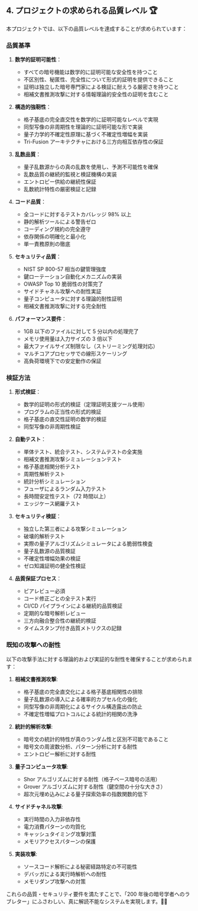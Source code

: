 ## 4. プロジェクトの求められる品質レベル 🏆

本プロジェクトでは、以下の品質レベルを達成することが求められています：

### 品質基準

1. **数学的証明可能性**：

   - すべての暗号機能は数学的に証明可能な安全性を持つこと
   - 不区別性、秘匿性、完全性について形式的証明を提供できること
   - 証明は独立した暗号専門家による検証に耐えうる厳密さを持つこと
   - 相補文書推測攻撃に対する情報理論的安全性の証明を含むこと

2. **構造的強靭性**：

   - 格子基底の完全直交性を数学的に証明可能なレベルで実現
   - 同型写像の非周期性を理論的に証明可能な形で実装
   - 量子力学的不確定性原理に基づく不確定性増幅を実装
   - Tri-Fusion アーキテクチャにおける三方向相互依存性の保証

3. **乱数品質**：

   - 量子乱数源からの真の乱数を使用し、予測不可能性を確保
   - 乱数品質の継続的監視と検証機構の実装
   - エントロピー供給の継続性保証
   - 乱数統計特性の厳密検証と記録

4. **コード品質**：

   - 全コードに対するテストカバレッジ 98% 以上
   - 静的解析ツールによる警告ゼロ
   - コーディング規約の完全遵守
   - 依存関係の明確化と最小化
   - 単一責務原則の徹底

5. **セキュリティ品質**：

   - NIST SP 800-57 相当の鍵管理強度
   - 鍵ローテーション自動化メカニズムの実装
   - OWASP Top 10 脆弱性の対策完了
   - サイドチャネル攻撃への耐性実証
   - 量子コンピュータに対する理論的耐性証明
   - 相補文書推測攻撃に対する完全耐性

6. **パフォーマンス要件**：
   - 1GB 以下のファイルに対して 5 分以内の処理完了
   - メモリ使用量は入力サイズの 3 倍以下
   - 最大ファイルサイズ制限なし（ストリーミング処理対応）
   - マルチコアプロセッサでの線形スケーリング
   - 高負荷環境下での安定動作の保証

### 検証方法

1. **形式検証**：

   - 数学的証明の形式的検証（定理証明支援ツール使用）
   - プログラムの正当性の形式的検証
   - 格子基底の直交性証明の数学的検証
   - 同型写像の非周期性検証

2. **自動テスト**：

   - 単体テスト、統合テスト、システムテストの全実施
   - 相補文書推測攻撃シミュレーションテスト
   - 格子基底相関分析テスト
   - 周期性解析テスト
   - 統計分析シミュレーション
   - フューザによるランダム入力テスト
   - 長時間安定性テスト（72 時間以上）
   - エッジケース網羅テスト

3. **セキュリティ検証**：

   - 独立した第三者による攻撃シミュレーション
   - 破壊的解析テスト
   - 実際の量子アルゴリズムシミュレータによる脆弱性検査
   - 量子乱数源の品質検証
   - 不確定性増幅効果の検証
   - ゼロ知識証明の健全性検証

4. **品質保証プロセス**：
   - ピアレビュー必須
   - コード修正ごとの全テスト実行
   - CI/CD パイプラインによる継続的品質検証
   - 定期的な暗号解析レビュー
   - 三方向融合整合性の継続的検証
   - タイムスタンプ付き品質メトリクスの記録

### 既知の攻撃への耐性

以下の攻撃手法に対する理論的および実証的な耐性を確保することが求められます：

1. **相補文書推測攻撃**:

   - 格子基底の完全直交化による格子基底相関性の排除
   - 量子乱数源の導入による確率的カプセル化の強化
   - 同型写像の非周期化によるサイクル構造露出の防止
   - 不確定性増幅プロトコルによる統計的相関の洗浄

2. **統計的解析攻撃**:

   - 暗号文の統計的特性が真のランダム性と区別不可能であること
   - 暗号文の周波数分析、パターン分析に対する耐性
   - エントロピー解析に対する耐性

3. **量子コンピュータ攻撃**:

   - Shor アルゴリズムに対する耐性（格子ベース暗号の活用）
   - Grover アルゴリズムに対する耐性（鍵空間の十分な大きさ）
   - 超次元埋め込みによる量子探索効率の指数関数的低下

4. **サイドチャネル攻撃**:

   - 実行時間の入力非依存性
   - 電力消費パターンの均質化
   - キャッシュタイミング攻撃対策
   - メモリアクセスパターンの保護

5. **実装攻撃**:
   - ソースコード解析による秘密経路特定の不可能性
   - デバッガによる実行時解析への耐性
   - メモリダンプ攻撃への対策

これらの品質・セキュリティ要件を満たすことで、「200 年後の暗号学者へのラブレター」にふさわしい、真に解読不能なシステムを実現します。💌🔐
